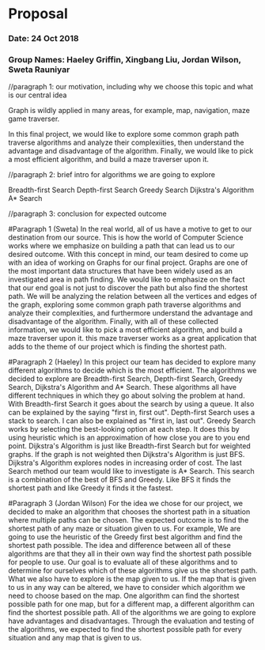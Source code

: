 # Proposal

### Date: 24 Oct 2018
### Group Names: Haeley Griffin, Xingbang Liu, Jordan Wilson, Sweta Rauniyar

//paragraph 1: our motivation, including why we choose this topic and what is our central idea

Graph is wildly applied in many areas, for example, map, navigation, maze game traverser.

In this final project, we would like to explore some common graph path traverse algorithms and analyze their complexiities, then understand the advantage and disadvantage of the algorithm. Finally, we would like to pick a most efficient algorithm, and build a maze traverser upon it.

//paragraph 2: brief intro for algorithms we are going to explore

Breadth-first Search
Depth-first Search
Greedy Search
Dijkstra's Algorithm
A* Search

//paragraph 3: conclusion for expected outcome


#Paragraph 1 (Sweta)
In the real world, all of us have a motive to get to our destination from our source. This is how the world of Computer Science works where we emphasize on building a path that can lead us to our desired outcome. With this concept in mind, our team desired to come up with an idea of working on Graphs for our final project. Graphs are one of the most important data structures that have been widely used as an investigated area in path finding. We would like to emphasize on the fact that our end goal is not just to discover the path but also find the shortest path. We will be analyzing the relation between all the vertices and edges of the graph, exploring some common graph path traverse algorithms and analyze their complexities, and furthermore understand the advantage and disadvantage of the algorithm. Finally, with all of these collected information,  we would like to pick a most efficient algorithm, and build a maze traverser upon it. this maze traverser works as a great application that adds to the theme of our project which is finding the shortest path.

#Paragraph 2 (Haeley)
In this project our team has decided to explore many different algorithms to decide which is the most efficient. The algorithms we decided to explore are Breadth-first Search, Depth-first Search, Greedy Search, Dijkstra's Algorithm and A* Search. These algorithms all have different techniques in which they go about solving the problem at hand. With Breadth-first Search it goes about the search by using a queue. It also can be explained by the saying "first in, first out". Depth-first Search uses a stack to search. I can also be explained as "first in, last out". Greedy Search works by selecting the best-looking option at each step. It does this by using heuristic which is an approximation of how close you are to you end point. Dijkstra's Algorithm is just like Breadth-first Search but for weighted graphs. If the graph is not weighted then Dijkstra's Algorithm is just BFS. Dijkstra's Algorithm explores nodes in increasing order of cost. The last Search method our team would like to investigate is A* Search. This search is a combination of the best of BFS and Greedy. Like BFS it finds the shortest path and like Greedy it finds it the fastest.

#Paragraph 3 (Jordan Wilson)
For the idea we chose for our project, we decided to make an algorithm that chooses the shortest path in a situation where multiple paths can be chosen. The expected outcome is to find the shortest path of any maze or situation given to us. For example, We are going to use the heuristic of the Greedy first best algorithm and find the shortest path possible. The idea and difference between all of these algorithms are that they all in their own way find the shortest path possible for people to use. Our goal is to evaluate all of these algorithms and to determine for ourselves which of these algorithms give us the shortest path. What we also have to explore is the map given to us. If the map that is given to us in any way can be altered, we have to consider which algorithm we need to choose based on the map. One algorithm can find the shortest possible path for one map, but for a different map, a different algorithm can find the shortest possible path. All of the algorithms we are going to explore have advantages and disadvantages. Through the evaluation and testing of the algorithms, we expected to find the shortest possible path for every situation and any map that is given to us.
